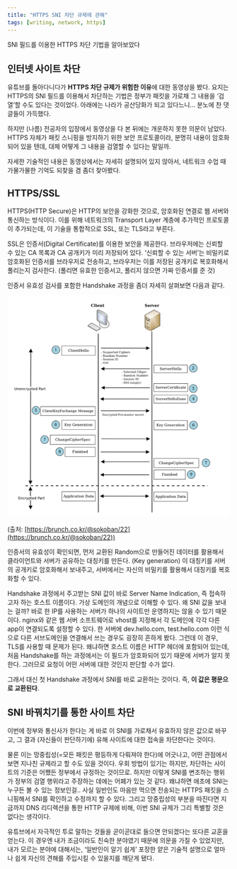 ```yaml
---
title: "HTTPS SNI 차단 규제에 관해"
tags: [writing, network, https]
---
```


SNI 필드를 이용한 HTTPS 차단 기법을 알아보았다

<!--more-->

## 인터넷 사이트 차단

유튜브를 돌아다니다가 **HTTPS 차단 규제가 위험한 이유**에 대한 동영상을 봤다. 요지는 HTTPS의 SNI 필드를 이용해서 차단하는 기법은 정부가 패킷을 가로채 그 내용을 ‘검열’할 수도 있다는 것이었다. 아래에는 나라가 공산당화가 되고 있다느니… 분노에 찬 댓글들이 가득했다.

하지만 (나름) 전공자의 입장에서 동영상을 다 본 뒤에는 개운하지 못한 의문이 남았다. HTTPS 자체가 패킷 스니핑을 방지하기 위한 보안 프로토콜이라, 분명히 내용이 암호화되어 있을 텐데, 대체 어떻게 그 내용을 검열할 수 있다는 말일까.

자세한 기술적인 내용은 동영상에서는 자세히 설명되어 있지 않아서, 네트워크 수업 때 가물가물한 기억도 되찾을 겸 좀더 찾아봤다.

## HTTPS/SSL

HTTPS(HTTP Secure)은 HTTP의 보안을 강화한 것으로, 암호화된 연결로 웹 서버와 통신하는 방식이다. 이를 위해 네트워크의 Transport Layer 계층에 추가적인 프로토콜이 추가되는데, 이 기술을 통합적으로 SSL, 또는 TLS라고 부른다.

SSL은 인증서(Digital Certificate)를 이용한 보안을 제공한다. 브라우저에는 신뢰할 수 있는 CA 목록과 CA 공개키가 미리 저장되어 있다. ‘신뢰할 수 있는 서버’는 비밀키로 암호화된 인증서를 브라우저로 전송하고, 브라우저는 이를 저장된 공개키로 복호화해서 풀리는지 검사한다. (풀리면 유효한 인증서고, 풀리지 않으면 가짜 인증서를 준 것)

인증서 유효성 검사를 포함한 Handshake 과정을 좀더 자세히 살펴보면 다음과 같다.

![](/assets/images/sni_monitoring_on_https/Screen%20Shot%202019-02-24%20at%2010.46.10%20PM.png)

(출처: [https://brunch.co.kr/@sokoban/22](https://brunch.co.kr/@sokoban/22))

인증서의 유효성이 확인되면, 먼저 교환된 Random으로 만들어진 데이터를 활용해서 클라이언트와 서버가 공유하는 대칭키를 만든다. (Key generation) 이 대칭키를 서버의 공개키로 암호화해서 보내주고, 서버에서는 자신의 비밀키를 활용해서 대칭키를 복호화할 수 있다.

Handshake 과정에서 주고받는 SNI 값이 바로 Server Name Indication, 즉 접속하고자 하는 호스트 이름이다. 가상 도메인의 개념으로 이해할 수 있다. 왜 SNI 값을 보내는 걸까? 바로 한 IP를 사용하는 서버가 하나의 사이트만 운영하지는 않을 수 있기 때문이다. nginx와 같은 웹 서버 소프트웨어로 vhost를 지정해서 각 도메인에 각각 다른 app이 연결되도록 설정할 수 있다. 한 서버에 dev.hello.com, test.hello.com 이런 식으로 다른 서브도메인을 연결해서 쓰는 경우도 굉장히 흔하게 봤다.
그런데 이 경우, TLS를 사용할 때 문제가 된다. 왜냐하면 호스트 이름은 HTTP 헤더에 포함되어 있는데, 처음 Handshake를 하는 과정에서는 이 필드가 암호화되어 있기 때문에 서버가 알지 못한다. 그러므로 요청이 어떤 서버에 대한 것인지 판단할 수가 없다.

그래서 대신 첫 Handshake 과정에서 SNI를 바로 교환하는 것이다. 즉, **이 값은 평문으로 교환된다**. 

## SNI 바꿔치기를 통한 사이트 차단
이번에 정부와 통신사가 한다는 게 바로 이 SNI를 가로채서 유효하지 않은 값으로 바꾸고, 그 결과 (자신들이 판단하기에) 유해 사이트에 대한 접속을 차단한다는 것이다. 

물론 이는 망중립성(=모든 패킷은 평등하게 다뤄져야 한다)에 어긋나고, 어떤 관점에서 보면 지나친 규제라고 할 수도 있을 것이다. 우회 방법이 있기는 하지만, 차단하는 사이트의 기준은 어쨌든 정부에서 규정하는 것이므로. 하지만 이렇게 SNI를 변조하는 행위가 정부의 검열 행위라고 주장하는 데에는 어폐가 있는 것 같다. 왜냐하면 애초에 SNI는 누구든 볼 수 있는 정보인걸.. 사실 일반인도 마음만 먹으면 전송되는 HTTPS 패킷을 스니핑해서 SNI를 확인하고 수정까지 할 수 있다. 그리고 망중립성의 부분을 따진다면 지금까지 DNS 리디렉션을 통한 HTTP 규제에 비해, 이번 SNI 규제가 그리 특별할 것은 없다는 생각이다. 

유튜브에서 자극적인 투로 말하는 것들을 곧이곧대로 들으면 안되겠다는 또다른 교훈을 얻는다. 이 경우엔 내가 조금이라도 친숙한 분야였기 때문에 의문을 가질 수 있었지만, 내가 모르는 분야에 대해서는, ‘일반인이 알기 쉽게’ 포장한 얕은 기술적 설명으로 얼마나 쉽게 자신의 견해를 주입시킬 수 있을지를 깨닫게 됐다.
